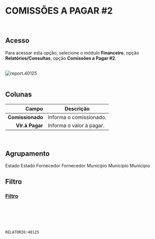 # COMISSÕES A PAGAR #2
<br>

## Acesso
Para acessar esta opção, selecione o módulo **Financeiro**, opção **Relatórios/Consultas**, opção **Comissões a Pagar #2**.
<br>
<br>

![report.40125](https://raw.githubusercontent.com/netforcews/docs-siscom/master/relatorios/imagens/report.40125.png)
<br>
<br>

## Colunas
Campo | Descrição
--:|---
**Comissionado** | Informa o comissionado.
**Vlr.à Pagar** | Informa o valor à pagar.
<br>

## Agrupamento
Estado
Estado
Fornecedor
Fornecedor
Municipio
Municipio
Municipio
<br>

## Filtro
### [Filtro](/geral/rep-filtro-fin-pagar.md)
<br>
<br>
<br>
<br>

```RELATORIO:40125```
